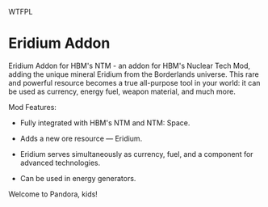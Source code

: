 <a href="http://www.wtfpl.net/"><img
       src="http://www.wtfpl.net/wp-content/uploads/2012/12/wtfpl-badge-4.png"
       width="80" height="15" alt="WTFPL" /></a>

# Eridium Addon
Eridium Addon for HBM's NTM - an addon for HBM's Nuclear Tech Mod, adding the unique mineral Eridium from the Borderlands universe. This rare and powerful resource becomes a true all-purpose tool in your world: it can be used as currency, energy fuel, weapon material, and much more.

Mod Features:

- Fully integrated with HBM's NTM and NTM: Space.

- Adds a new ore resource — Eridium.

- Eridium serves simultaneously as currency, fuel, and a component for advanced technologies.

- Can be used in energy generators.

Welcome to Pandora, kids!
